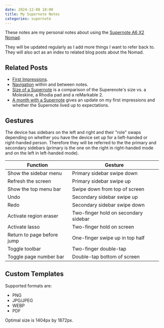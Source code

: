 ```yaml
---
date: 2024-12-08 18:00
title: My Supernote Notes
categories: supernote
---
```


These notes are my personal notes about using the [Supernote A6 X2 Nomad](https://supernote.com/products/supernote-nomad).

They will be updated regularly as I add more things I want to refer back to. They will also act as an index to related blog posts about the Nomad.

## Related Posts

* [First Impressions](https://blog.sgawolf.com/post/2024-12-08-supernote-first-impressions).
* [Navigation](https://blog.sgawolf.com/post/2024-12-09-supernote-navigation) within and between notes.
* [Size of a Supernote](https://blog.sgawolf.com/post/2024-12-09-size-of-a-supernote) is a comparison of the Superenote's size vs. a Moleskine, a Rhodia pad and a reMarkable 2.
* [A month with a Supernote](https://blog.sgawolf.com/posts/2025-01-03-a-month-with-a-supernote) gives an update on my first impressions and whether the Supernote lived up to expectations.

## Gestures

The device has sidebars on the left and right and their "role" swaps depending on whether you have the device set up for a lieft-handed or right-handed person. Therefore they will be referred to the the primary and secondary sidebars (primary is the one on the right in right-handed mode and on the left in left-handed mode).

| Function | Gesture |
| -------- | ------- |
| Show the sidebar menu | Primary sidebar swipe down |
| Refresh the screen | Primary sidebar swipe up |
| Show the top menu bar | Swipe down from top of screen |
| Undo | Secondary sidebar swipe up |
| Redo | Secondary sidebar swipe down |
| Activate region eraser | Two-finger hold on secondary sidebar |
| Activate lasso | Two-finger hold on screen |
| Return to page before jump | One-finger swipe up in top half |
| Toggle toolbar | Two-finger double-tap |
| Toggle page number bar | Double-tap bottom of screen |

## Custom Templates

Supported formats are:

* PNG
* JPG/JPEG
* WEBP
* PDF

Optimal size is 1404px by 1872px.

